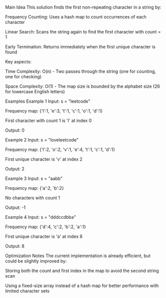 Main Idea
This solution finds the first non-repeating character in a string by:

Frequency Counting: Uses a hash map to count occurrences of each character

Linear Search: Scans the string again to find the first character with count = 1

Early Termination: Returns immediately when the first unique character is found

Key aspects:

Time Complexity: O(n) - Two passes through the string (one for counting, one for checking)

Space Complexity: O(1) - The map size is bounded by the alphabet size (26 for lowercase English letters)

Examples
Example 1
Input: s = "leetcode"

Frequency map: {'l':1, 'e':3, 't':1, 'c':1, 'o':1, 'd':1}

First character with count 1 is 'l' at index 0

Output: 0

Example 2
Input: s = "loveleetcode"

Frequency map: {'l':2, 'o':2, 'v':1, 'e':4, 't':1, 'c':1, 'd':1}

First unique character is 'v' at index 2

Output: 2

Example 3
Input: s = "aabb"

Frequency map: {'a':2, 'b':2}

No characters with count 1

Output: -1

Example 4
Input: s = "dddccdbba"

Frequency map: {'d':4, 'c':2, 'b':2, 'a':1}

First unique character is 'a' at index 8

Output: 8

Optimization Notes
The current implementation is already efficient, but could be slightly improved by:

Storing both the count and first index in the map to avoid the second string scan

Using a fixed-size array instead of a hash map for better performance with limited character sets
